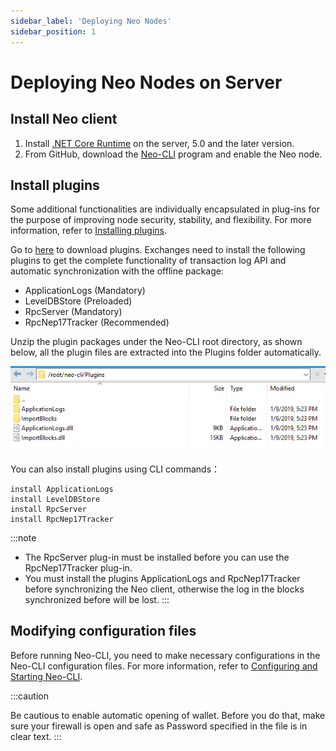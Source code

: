 ```yaml
---
sidebar_label: 'Deploying Neo Nodes'
sidebar_position: 1
---
```


# Deploying Neo Nodes on Server

## Install Neo client

1. Install [.NET Core Runtime](https://www.microsoft.com/net/download/core#/runtime) on the server, 5.0 and the later version.
2. From GitHub, download the [Neo-CLI](https://github.com/neo-project/neo-node/releases) program and enable the Neo node.

## Install plugins

Some additional functionalities are individually encapsulated in plug-ins for the purpose of improving node security, stability, and flexibility. For more information, refer to [Installing plugins](../node/cli/config#installing-plugins).

Go to [here](https://github.com/neo-project/neo-modules/releases/) to download plugins. Exchanges need to install the following plugins to get the complete functionality of transaction log API and automatic synchronization with the offline package:

- ApplicationLogs (Mandatory)
- LevelDBStore (Preloaded)
- RpcServer (Mandatory)
- RpcNep17Tracker (Recommended)

Unzip the plugin packages under the Neo-CLI root directory, as shown below, all the plugin files are extracted into the Plugins folder automatically. 

![PluginsForExchange.png](assets/PluginsForExchange.png)

You can also install plugins using CLI commands：

```
install ApplicationLogs
install LevelDBStore
install RpcServer
install RpcNep17Tracker
```

:::note

- The RpcServer plug-in must be installed before you can use the RpcNep17Tracker plug-in.
- You must install the plugins ApplicationLogs and RpcNep17Tracker before synchronizing the Neo client, otherwise the log in the blocks synchronized before will be lost.
:::

## Modifying configuration files

Before running Neo-CLI, you need to make necessary configurations in the Neo-CLI configuration files. For more information, refer to [Configuring and Starting Neo-CLI](../node/cli/config.md).

:::caution

Be cautious to enable automatic opening of wallet. Before you do that, make sure your firewall is open and safe as Password specified in the file is in clear text.
:::